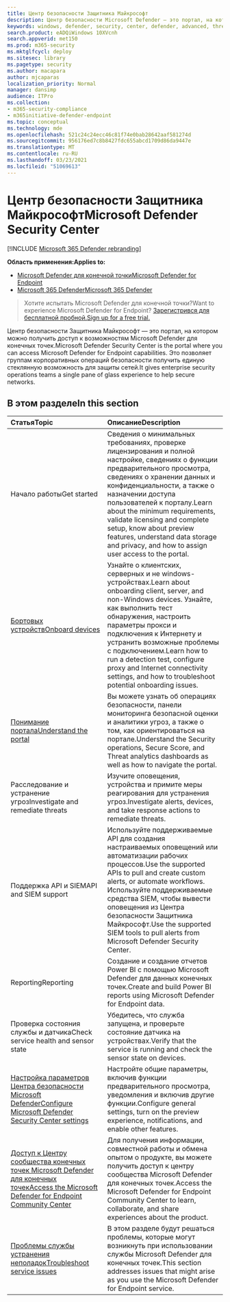 ```yaml
---
title: Центр безопасности Защитника Майкрософт
description: Центр безопасности Microsoft Defender — это портал, на котором можно получить доступ к Microsoft Defender для конечной точки.
keywords: windows, defender, security, center, defender, advanced, threat, protection
search.product: eADQiWindows 10XVcnh
search.appverid: met150
ms.prod: m365-security
ms.mktglfcycl: deploy
ms.sitesec: library
ms.pagetype: security
ms.author: macapara
author: mjcaparas
localization_priority: Normal
manager: dansimp
audience: ITPro
ms.collection:
- m365-security-compliance
- m365initiative-defender-endpoint
ms.topic: conceptual
ms.technology: mde
ms.openlocfilehash: 521c24c24ecc46c81f74e0bab28642aaf581274d
ms.sourcegitcommit: 956176ed7c8b8427fdc655abcd1709d86da9447e
ms.translationtype: MT
ms.contentlocale: ru-RU
ms.lasthandoff: 03/23/2021
ms.locfileid: "51069613"
---
```

# <a name="microsoft-defender-security-center"></a><span data-ttu-id="ff5f7-104">Центр безопасности Защитника Майкрософт</span><span class="sxs-lookup"><span data-stu-id="ff5f7-104">Microsoft Defender Security Center</span></span>

[!INCLUDE [Microsoft 365 Defender rebranding](../../includes/microsoft-defender.md)]

<span data-ttu-id="ff5f7-105">**Область применения:**</span><span class="sxs-lookup"><span data-stu-id="ff5f7-105">**Applies to:**</span></span>
- [<span data-ttu-id="ff5f7-106">Microsoft Defender для конечной точки</span><span class="sxs-lookup"><span data-stu-id="ff5f7-106">Microsoft Defender for Endpoint</span></span>](https://go.microsoft.com/fwlink/p/?linkid=2146631)
- [<span data-ttu-id="ff5f7-107">Microsoft 365 Defender</span><span class="sxs-lookup"><span data-stu-id="ff5f7-107">Microsoft 365 Defender</span></span>](https://go.microsoft.com/fwlink/?linkid=2118804)

> <span data-ttu-id="ff5f7-108">Хотите испытать Microsoft Defender для конечной точки?</span><span class="sxs-lookup"><span data-stu-id="ff5f7-108">Want to experience Microsoft Defender for Endpoint?</span></span> [<span data-ttu-id="ff5f7-109">Зарегистрився для бесплатной пробной.</span><span class="sxs-lookup"><span data-stu-id="ff5f7-109">Sign up for a free trial.</span></span>](https://www.microsoft.com/microsoft-365/windows/microsoft-defender-atp?ocid=docs-wdatp-exposedapis-abovefoldlink)

<span data-ttu-id="ff5f7-110">Центр безопасности Защитника Майкрософт — это портал, на котором можно получить доступ к возможностям Microsoft Defender для конечных точек.</span><span class="sxs-lookup"><span data-stu-id="ff5f7-110">Microsoft Defender Security Center is the portal where you can access Microsoft Defender for Endpoint capabilities.</span></span> <span data-ttu-id="ff5f7-111">Это позволяет группам корпоративных операций безопасности получить единую стеклянную возможность для защиты сетей.</span><span class="sxs-lookup"><span data-stu-id="ff5f7-111">It gives enterprise security operations teams a single pane of glass experience to help secure networks.</span></span>

## <a name="in-this-section"></a><span data-ttu-id="ff5f7-112">В этом разделе</span><span class="sxs-lookup"><span data-stu-id="ff5f7-112">In this section</span></span>

<span data-ttu-id="ff5f7-113">Статья</span><span class="sxs-lookup"><span data-stu-id="ff5f7-113">Topic</span></span> | <span data-ttu-id="ff5f7-114">Описание</span><span class="sxs-lookup"><span data-stu-id="ff5f7-114">Description</span></span>
:---|:---
<span data-ttu-id="ff5f7-115">Начало работы</span><span class="sxs-lookup"><span data-stu-id="ff5f7-115">Get started</span></span>  |  <span data-ttu-id="ff5f7-116">Сведения о минимальных требованиях, проверке лицензирования и полной настройке, сведениях о функции предварительного просмотра, сведениях о хранении данных и конфиденциальности, а также о назначении доступа пользователей к порталу.</span><span class="sxs-lookup"><span data-stu-id="ff5f7-116">Learn about the minimum requirements, validate licensing and complete setup, know about preview features, understand data storage and privacy, and how to assign user access to the portal.</span></span>
[<span data-ttu-id="ff5f7-117">Бортовых устройств</span><span class="sxs-lookup"><span data-stu-id="ff5f7-117">Onboard devices</span></span>](onboard-configure.md) | <span data-ttu-id="ff5f7-118">Узнайте о клиентских, серверных и не windows-устройствах.</span><span class="sxs-lookup"><span data-stu-id="ff5f7-118">Learn about onboarding client, server, and non-Windows devices.</span></span> <span data-ttu-id="ff5f7-119">Узнайте, как выполнить тест обнаружения, настроить параметры прокси и подключения к Интернету и устранить возможные проблемы с подключением.</span><span class="sxs-lookup"><span data-stu-id="ff5f7-119">Learn how to run a detection test, configure proxy and Internet connectivity settings, and how to troubleshoot potential onboarding issues.</span></span>
[<span data-ttu-id="ff5f7-120">Понимание портала</span><span class="sxs-lookup"><span data-stu-id="ff5f7-120">Understand the portal</span></span>](use.md) | <span data-ttu-id="ff5f7-121">Вы можете узнать об операциях безопасности, панели мониторинга безопасной оценки и аналитики угроз, а также о том, как ориентироваться на портале.</span><span class="sxs-lookup"><span data-stu-id="ff5f7-121">Understand the Security operations, Secure Score, and Threat analytics dashboards as well as how to navigate the portal.</span></span>
<span data-ttu-id="ff5f7-122">Расследование и устранение угроз</span><span class="sxs-lookup"><span data-stu-id="ff5f7-122">Investigate and remediate threats</span></span> | <span data-ttu-id="ff5f7-123">Изучите оповещения, устройства и примите меры реагирования для устранения угроз.</span><span class="sxs-lookup"><span data-stu-id="ff5f7-123">Investigate alerts, devices, and take response actions to remediate threats.</span></span>
<span data-ttu-id="ff5f7-124">Поддержка API и SIEM</span><span class="sxs-lookup"><span data-stu-id="ff5f7-124">API and SIEM support</span></span> | <span data-ttu-id="ff5f7-125">Используйте поддерживаемые API для создания настраиваемых оповещений или автоматизации рабочих процессов.</span><span class="sxs-lookup"><span data-stu-id="ff5f7-125">Use the supported APIs to pull and create custom alerts, or automate workflows.</span></span> <span data-ttu-id="ff5f7-126">Используйте поддерживаемые средства SIEM, чтобы вывести оповещения из Центра безопасности Защитника Майкрософт.</span><span class="sxs-lookup"><span data-stu-id="ff5f7-126">Use the supported SIEM tools to pull alerts from Microsoft Defender Security Center.</span></span>
<span data-ttu-id="ff5f7-127">Reporting</span><span class="sxs-lookup"><span data-stu-id="ff5f7-127">Reporting</span></span> | <span data-ttu-id="ff5f7-128">Создание и создание отчетов Power BI с помощью Microsoft Defender для данных конечных точек.</span><span class="sxs-lookup"><span data-stu-id="ff5f7-128">Create and build Power BI reports using Microsoft Defender for Endpoint data.</span></span>
<span data-ttu-id="ff5f7-129">Проверка состояния службы и датчика</span><span class="sxs-lookup"><span data-stu-id="ff5f7-129">Check service health and sensor state</span></span> | <span data-ttu-id="ff5f7-130">Убедитесь, что служба запущена, и проверьте состояние датчика на устройствах.</span><span class="sxs-lookup"><span data-stu-id="ff5f7-130">Verify that the service is running and check the sensor state on devices.</span></span>
[<span data-ttu-id="ff5f7-131">Настройка параметров Центра безопасности Microsoft Defender</span><span class="sxs-lookup"><span data-stu-id="ff5f7-131">Configure Microsoft Defender Security Center settings</span></span>](preferences-setup.md) | <span data-ttu-id="ff5f7-132">Настройте общие параметры, включив функции предварительного просмотра, уведомления и включив другие функции.</span><span class="sxs-lookup"><span data-stu-id="ff5f7-132">Configure general settings, turn on the preview experience, notifications, and enable other features.</span></span>
[<span data-ttu-id="ff5f7-133">Доступ к Центру сообщества конечных точек Microsoft Defender для конечных точек</span><span class="sxs-lookup"><span data-stu-id="ff5f7-133">Access the Microsoft Defender for Endpoint Community Center</span></span>](community.md) | <span data-ttu-id="ff5f7-134">Для получения информации, совместной работы и обмена опытом о продукте, вы можете получить доступ к центру сообщества Microsoft Defender для конечных точек.</span><span class="sxs-lookup"><span data-stu-id="ff5f7-134">Access the Microsoft Defender for Endpoint Community Center to learn, collaborate, and share experiences about the product.</span></span>
[<span data-ttu-id="ff5f7-135">Проблемы службы устранения неполадок</span><span class="sxs-lookup"><span data-stu-id="ff5f7-135">Troubleshoot service issues</span></span>](troubleshoot-mdatp.md) | <span data-ttu-id="ff5f7-136">В этом разделе будут решаться проблемы, которые могут возникнуть при использовании службы Microsoft Defender для конечных точек.</span><span class="sxs-lookup"><span data-stu-id="ff5f7-136">This section addresses issues that might arise as you use the Microsoft Defender for Endpoint service.</span></span>